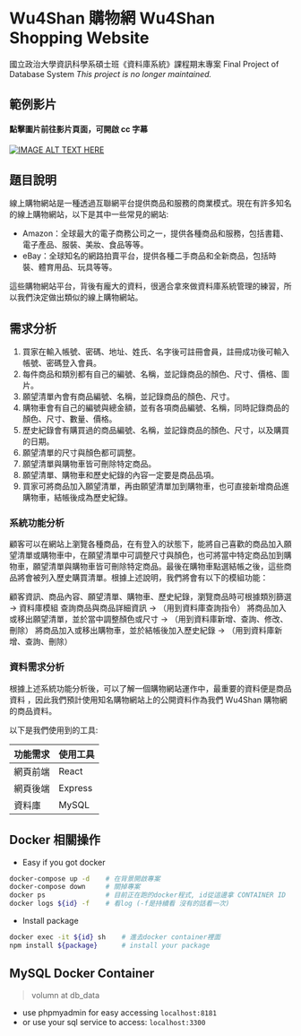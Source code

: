 # Wu4Shan 購物網 Wu4Shan Shopping Website
國立政治大學資訊科學系碩士班《資料庫系統》課程期末專案 Final Project of Database System
*This project is no longer maintained.*

## **範例影片**
#### 點擊圖片前往影片頁面，可開啟 cc 字幕
[![IMAGE ALT TEXT HERE](https://static.coderbridge.com/img/juifuhung/d41847566aa74bbbaad786228b012aff.jpg)](https://youtu.be/R_VLtVZxPIA)

## **題目說明**
線上購物網站是一種透過互聯網平台提供商品和服務的商業模式。現在有許多知名的線上購物網站，以下是其中一些常見的網站:

- Amazon：全球最大的電子商務公司之一，提供各種商品和服務，包括書籍、電子產品、服裝、美妝、食品等等。
- eBay：全球知名的網路拍賣平台，提供各種二手商品和全新商品，包括時裝、體育用品、玩具等等。

這些購物網站平台，背後有龐大的資料，很適合拿來做資料庫系統管理的練習，所以我們決定做出類似的線上購物網站。

## **需求分析**

1. 買家在輸入帳號、密碼、地址、姓氏、名字後可註冊會員，註冊成功後可輸入帳號、密碼登入會員。
2. 每件商品和類別都有自己的編號、名稱，並記錄商品的顏色、尺寸、價格、圖片。
3. 願望清單內會有商品編號、名稱，並記錄商品的顏色、尺寸。
4. 購物車會有自己的編號與總金額，並有各項商品編號、名稱，同時記錄商品的顏色、尺寸、數量、價格。
5. 歷史紀錄會有購買過的商品編號、名稱，並記錄商品的顏色、尺寸，以及購買的日期。
6. 願望清單的尺寸與顏色都可調整。
7. 願望清單與購物車皆可刪除特定商品。
8. 願望清單、購物車和歷史紀錄的內容一定要是商品品項。
9. 買家可將商品加入願望清單，再由願望清單加到購物車，也可直接新增商品進購物車，結帳後成為歷史紀錄。

### **系統功能分析**
顧客可以在網站上瀏覽各種商品，在有登入的狀態下，能將自己喜歡的商品加入願望清單或購物車中，在願望清單中可調整尺寸與顏色，也可將當中特定商品加到購物車，願望清單與購物車皆可刪除特定商品。最後在購物車點選結帳之後，這些商品將會被列入歷史購買清單。根據上述說明，我們將會有以下的模組功能：
 
顧客資訊、商品內容、願望清單、購物車、歷史紀錄，瀏覽商品時可根據類別篩選
→ 資料庫模組
查詢商品與商品詳細資訊
→ （用到資料庫查詢指令）
將商品加入或移出願望清單，並於當中調整顏色或尺寸 
→ （用到資料庫新增、查詢、修改、刪除）
將商品加入或移出購物車，並於結帳後加入歷史紀錄
→ （用到資料庫新增、查詢、刪除）

### **資料需求分析**
根據上述系統功能分析後，可以了解一個購物網站運作中，最重要的資料便是商品資料 ，因此我們預計使用知名購物網站上的公開資料作為我們 Wu4Shan 購物網的商品資料。

以下是我們使用到的工具:

|功能需求|使用工具|
|----|----|
|網頁前端|React|
|網頁後端|Express|
|資料庫|MySQL|

## **Docker 相關操作**

- Easy if you got docker

```sh
docker-compose up -d    # 在背景開啟專案
docker-compose down     # 關掉專案
docker ps               # 目前正在跑的docker程式, id從這邊拿 CONTAINER ID
docker logs ${id} -f    # 看log (-f是持續看 沒有的話看一次)
```

- Install package
```sh
docker exec -it ${id} sh    # 進去docker container裡面
npm install ${package}      # install your package
```

## **MySQL Docker Container**
> volumn at db_data
- use phpmyadmin for easy accessing `localhost:8181`
- or use your sql service to access: `localhost:3300`
